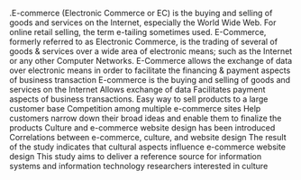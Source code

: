 .E-commerce (Electronic Commerce or EC) is the buying and selling of goods and services on the Internet, especially the World Wide Web. For online retail selling, the term e-tailing sometimes used. E-Commerce, formerly referred to as Electronic Commerce, is the
trading of several of goods & services over a wide area of electronic means; such as the Internet or any other Computer Networks. E-Commerce allows the exchange of data over electronic means in order to facilitate the financing & payment aspects of business transaction
E-commerce is the buying and selling of goods and services on the Internet
Allows exchange of data 
Facilitates payment aspects of business transactions.
Easy way to sell products to a large customer base
Competition among multiple e-commerce sites
 Help customers narrow down their broad ideas and enable them to finalize the products
Culture and e-commerce website design has been introduced
Correlations between e-commerce, culture, and website design
The result of the study indicates that cultural aspects influence e-commerce website design
This study aims to deliver a reference source for information systems and information technology researchers interested in culture 
